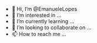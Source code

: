 - 👋 Hi, I’m @EmanueleLopes
- 👀 I’m interested in ...
- 🌱 I’m currently learning ...
- 💞️ I’m looking to collaborate on ...
- 📫 How to reach me ...

<!---
EmanueleLopes/EmanueleLopes is a ✨ special ✨ repository because its `README.md` (this file) appears on your GitHub profile.
You can click the Preview link to take a look at your changes.
--->
